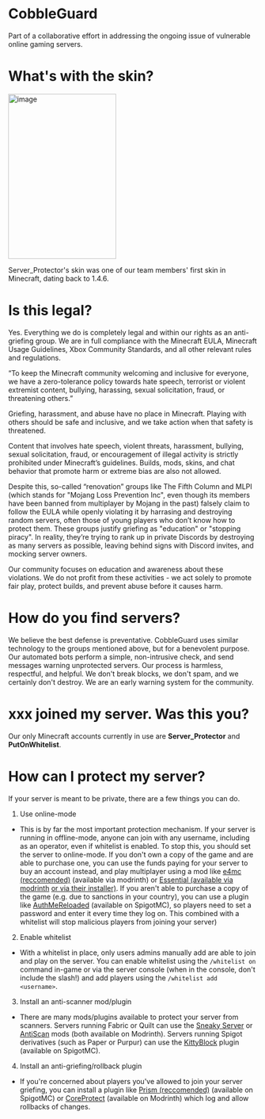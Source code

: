 # CobbleGuard
Part of a collaborative effort in addressing the ongoing issue of vulnerable online gaming servers. 

# What's with the skin?
<img width="218" height="333" alt="image" src="https://github.com/user-attachments/assets/7fd33a45-73c8-4f56-8c9a-f69c18ef3dc7" />

Server_Protector's skin was one of our team members' first skin in Minecraft, dating back to 1.4.6.

# Is this legal?

Yes. Everything we do is completely legal and within our rights as an anti-griefing group. We are in full compliance with the Minecraft EULA, Minecraft Usage Guidelines, Xbox Community Standards, and all other relevant rules and regulations.

“To keep the Minecraft community welcoming and inclusive for everyone, we have a zero-tolerance policy towards hate speech, terrorist or violent extremist content, bullying, harassing, sexual solicitation, fraud, or threatening others.”

Griefing, harassment, and abuse have no place in Minecraft. Playing with others should be safe and inclusive, and we take action when that safety is threatened.

Content that involves hate speech, violent threats, harassment, bullying, sexual solicitation, fraud, or encouragement of illegal activity is strictly prohibited under Minecraft’s guidelines. Builds, mods, skins, and chat behavior that promote harm or extreme bias are also not allowed.

Despite this, so-called “renovation” groups like The Fifth Column and MLPI (which stands for "Mojang Loss Prevention Inc", even though its members have been banned from multiplayer by Mojang in the past) falsely claim to follow the EULA while openly violating it by harrasing and destroying random servers, often those of young players who don’t know how to protect them. These groups justify griefing as "education" or "stopping piracy". In reality, they’re trying to rank up in private Discords by destroying as many servers as possible, leaving behind signs with Discord invites, and mocking server owners. 

Our community focuses on education and awareness about these violations. We do not profit from these activities - we act solely to promote fair play, protect builds, and prevent abuse before it causes harm.

# How do you find servers?
We believe the best defense is preventative. CobbleGuard uses similar technology to the groups mentioned above, but for a benevolent purpose. Our automated bots perform a simple, non-intrusive check, and send messages warning unprotected servers. Our process is harmless, respectful, and helpful. We don't break blocks, we don't spam, and we certainly don't destroy. We are an early warning system for the community.

# xxx joined my server. Was this you?
Our only Minecraft accounts currently in use are **Server_Protector** and **PutOnWhitelist**.

# How can I protect my server?
If your server is meant to be private, there are a few things you can do.

1. Use online-mode
  - This is by far the most important protection mechanism. If your server is running in offline-mode, anyone can join with any username, including as an operator, even if whitelist is enabled. To stop this, you should set the server to online-mode. If you don't own a copy of the game and are able to purchase one, you can use the funds paying for your server to buy an account instead, and play multiplayer using a mod like [e4mc (reccomended)](https://modrinth.com/mod/e4mc) (available via modrinth) or [Essential (available via modrinth](https://modrinth.com/mod/essential) [or via their installer)](https://essential.gg/downloads). If you aren't able to purchase a copy of the game (e.g. due to sanctions in your country), you can use a plugin like [AuthMeReloaded](https://www.spigotmc.org/resources/authmereloaded.6269/) (available on SpigotMC), so players need to set a password and enter it every time they log on. This combined with a whitelist will stop malicious players from joining your server)

2. Enable whitelist
  - With a whitelist in place, only users admins manually add are able to join and play on the server. You can enable whitelist using the `/whitelist on` command in-game or via the server console (when in the console, don't include the slash!) and add players using the `/whitelist add <username>`.

3. Install an anti-scanner mod/plugin
  - There are many mods/plugins available to protect your server from scanners. Servers running Fabric or Quilt can use the [Sneaky Server](https://modrinth.com/mod/sneaky-server) or [AntiScan](https://modrinth.com/mod/antiscan) mods (both available on Modrinth). Servers running Spigot derivatives (such as Paper or Purpur) can use the [KittyBlock](https://www.spigotmc.org/resources/kittyblock.123679/) plugin (available on SpigotMC).

4. Install an anti-griefing/rollback plugin
  - If you're concerned about players you've allowed to join your server griefing, you can install a plugin like [Prism (reccomended)](https://www.spigotmc.org/resources/prism.99397/updates) (available on SpigotMC) or [CoreProtect](https://modrinth.com/plugin/coreprotect) (available on Modrinth) which log and allow rollbacks of changes.

